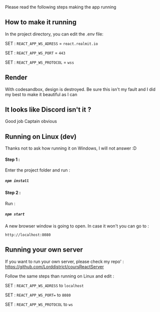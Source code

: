 Please read the following steps making the app running




## How to make it running

In the project directory, you can edit the .env file:

SET : `REACT_APP_WS_ADRESS` = `react.realmit.io`

SET : `REACT_APP_WS_PORT` = `443`

SET : `REACT_APP_WS_PROTOCOL` = `wss`

## Render

With codesandbox, design is destroyed. Be sure this isn't my fault 
and I did my best to make it beautiful as I can

## It looks like Discord isn't it ?

Good job Captain obvious 

## Running on Linux (dev)

Thanks not to ask how running it on Windows, I will not answer :D

#### Step 1 :

Enter the project folder and run :

##### `npm install`

#### Step 2 :

Run :

##### `npm start`

A new browser window is going to open. In case it won't you can go to :

`http://localhost:8080`

## Running your own server

If you want to run your own server, please check my repo' :
https://github.com/Lorddistrict/coursReactServer

Follow the same steps than running on Linux and edit :

SET : `REACT_APP_WS_ADRESS` to `localhost`

SET : `REACT_APP_WS_PORT=` to `8080`

SET : `REACT_APP_WS_PROTOCOL` to `ws`
